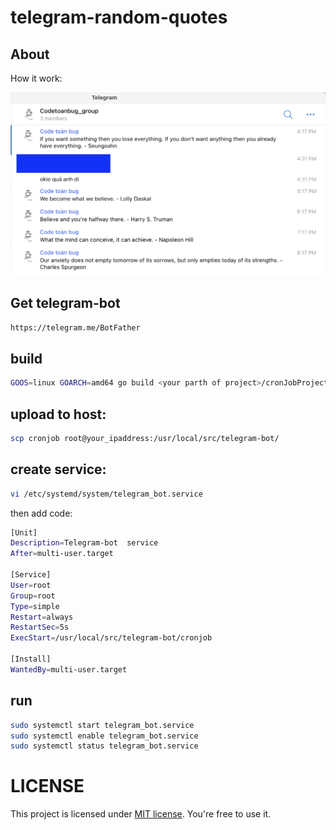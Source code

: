 # telegram-random-quotes

## About
How it work:

<img src="sample.png" width="800">

## Get telegram-bot 
```bash
https://telegram.me/BotFather
```
## build
```bash
GOOS=linux GOARCH=amd64 go build <your parth of project>/cronJobProject/cronjob.go
```
## upload to host:
```bash
scp cronjob root@your_ipaddress:/usr/local/src/telegram-bot/
```
## create service:
```bash
vi /etc/systemd/system/telegram_bot.service
```

then add code:
```bash
[Unit]
Description=Telegram-bot  service
After=multi-user.target

[Service]
User=root
Group=root
Type=simple
Restart=always
RestartSec=5s
ExecStart=/usr/local/src/telegram-bot/cronjob

[Install]
WantedBy=multi-user.target
```

## run
```bash
sudo systemctl start telegram_bot.service
sudo systemctl enable telegram_bot.service
sudo systemctl status telegram_bot.service
```

# LICENSE
This project is licensed under [MIT license](https://github.com/lexuanquynh/telegram-random-quotes/blob/main/LICENSE). 
You're free to use it.
